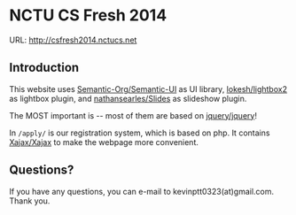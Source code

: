 NCTU CS Fresh 2014
=================

URL: http://csfresh2014.nctucs.net

Introduction
------------

This website uses [Semantic-Org/Semantic-UI](https://github.com/Semantic-Org/Semantic-UI/) as UI library, [lokesh/lightbox2](https://github.com/lokesh/lightbox2/) as lightbox plugin, and [nathansearles/Slides](https://github.com/nathansearles/Slides) as slideshow plugin.

The MOST important is --  most of them are based on [jquery/jquery](https://github.com/jquery/jquery)!

In `/apply/` is our registration system, which is based on php. It contains [Xajax/Xajax](https://github.com/Xajax/Xajax) to make the webpage more convenient.

Questions?
----------
If you have any questions, you can e-mail to kevinptt0323(at)gmail.com. Thank you.

